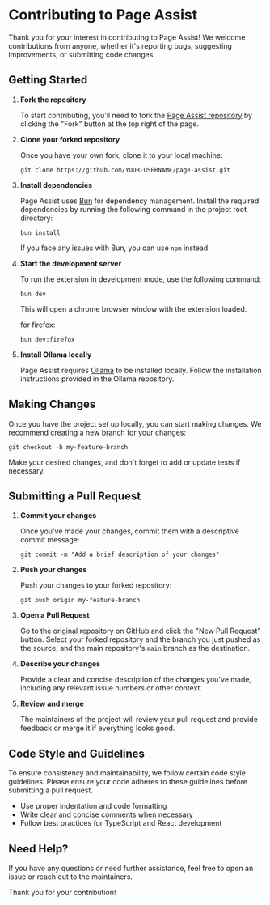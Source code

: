 # Contributing to Page Assist

Thank you for your interest in contributing to Page Assist! We welcome contributions from anyone, whether it's reporting bugs, suggesting improvements, or submitting code changes.

## Getting Started

1. **Fork the repository**

   To start contributing, you'll need to fork the [Page Assist repository](https://github.com/n4ze3m/page-assist) by clicking the "Fork" button at the top right of the page.

2. **Clone your forked repository**

   Once you have your own fork, clone it to your local machine:

   ```
   git clone https://github.com/YOUR-USERNAME/page-assist.git
   ```

3. **Install dependencies**

   Page Assist uses [Bun](https://bun.sh/) for dependency management. Install the required dependencies by running the following command in the project root directory:

   ```
   bun install
   ```

   If you face any issues with Bun, you can use `npm` instead.

4. **Start the development server**

   To run the extension in development mode, use the following command:

   ```
   bun dev
   ```

   This will open a  chrome browser window with the extension loaded.

   for firefox:

   ```
   bun dev:firefox
   ```

5. **Install Ollama locally**

   Page Assist requires [Ollama](https://ollama.ai) to be installed locally. Follow the installation instructions provided in the Ollama repository.

## Making Changes

Once you have the project set up locally, you can start making changes. We recommend creating a new branch for your changes:

```
git checkout -b my-feature-branch
```

Make your desired changes, and don't forget to add or update tests if necessary.

## Submitting a Pull Request

1. **Commit your changes**

   Once you've made your changes, commit them with a descriptive commit message:

   ```
   git commit -m "Add a brief description of your changes"
   ```

2. **Push your changes**

   Push your changes to your forked repository:

   ```
   git push origin my-feature-branch
   ```

3. **Open a Pull Request**

   Go to the original repository on GitHub and click the "New Pull Request" button. Select your forked repository and the branch you just pushed as the source, and the main repository's `main` branch as the destination.

4. **Describe your changes**

   Provide a clear and concise description of the changes you've made, including any relevant issue numbers or other context.

5. **Review and merge**

   The maintainers of the project will review your pull request and provide feedback or merge it if everything looks good.

## Code Style and Guidelines

To ensure consistency and maintainability, we follow certain code style guidelines. Please ensure your code adheres to these guidelines before submitting a pull request.

- Use proper indentation and code formatting
- Write clear and concise comments when necessary
- Follow best practices for TypeScript and React development

## Need Help?

If you have any questions or need further assistance, feel free to open an issue or reach out to the maintainers.

Thank you for your contribution!
